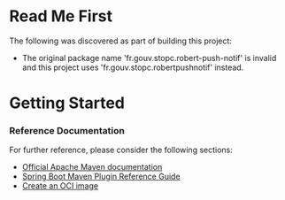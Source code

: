 # Read Me First
The following was discovered as part of building this project:

* The original package name 'fr.gouv.stopc.robert-push-notif' is invalid and this project uses 'fr.gouv.stopc.robertpushnotif' instead.

# Getting Started

### Reference Documentation
For further reference, please consider the following sections:

* [Official Apache Maven documentation](https://maven.apache.org/guides/index.html)
* [Spring Boot Maven Plugin Reference Guide](https://docs.spring.io/spring-boot/docs/2.3.2.RELEASE/maven-plugin/reference/html/)
* [Create an OCI image](https://docs.spring.io/spring-boot/docs/2.3.2.RELEASE/maven-plugin/reference/html/#build-image)

